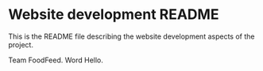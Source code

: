 # Website development README

This is the README file describing the website development aspects of the project.

Team FoodFeed. Word Hello.